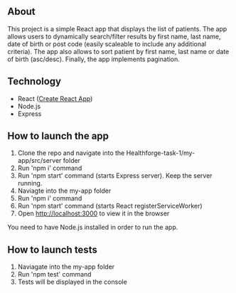 
## About

This project is a simple React app that displays the list of patients. The app allows users to dynamically search/filter results by first name, last name, date of birth or post code (easily scaleable to include any additional criteria). The app also allows to sort patient by first name, last name or date of birth (asc/desc). Finally, the app implements pagination.

## Technology

- React ([Create React App](https://github.com/facebookincubator/create-react-app))
- Node.js
- Express

## How to launch the app

1. Clone the repo and navigate into the Healthforge-task-1/my-app/src/server folder
2. Run 'npm i' command
3. Run 'npm start' command (starts Express server). Keep the server running.
4. Naviagte into the my-app folder
5. Run 'npm i' command
7. Run 'npm start' command (starts React registerServiceWorker)
8. Open [http://localhost:3000](http://localhost:3000) to view it in the browser

You need to have Node.js installed in order to run the app.

## How to launch tests

1. Naviagate into the my-app folder
2. Run 'npm test' command
3. Tests will be displayed in the console
